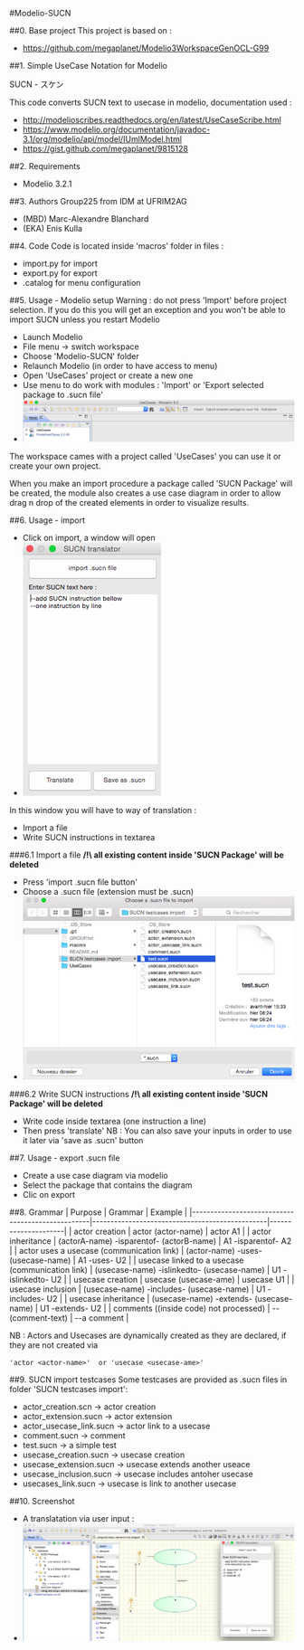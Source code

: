 #Modelio-SUCN

##0. Base project
This project is based on :
- https://github.com/megaplanet/Modelio3WorkspaceGenOCL-G99

##1. Simple UseCase Notation for Modelio

SUCN - スケン

This code converts SUCN text to usecase in modelio, documentation used :
- http://modelioscribes.readthedocs.org/en/latest/UseCaseScribe.html
- https://www.modelio.org/documentation/javadoc-3.1/org/modelio/api/model/IUmlModel.html
- https://gist.github.com/megaplanet/9815128

##2. Requirements
- Modelio 3.2.1

##3. Authors
Group225 from IDM at UFRIM2AG
- (MBD) Marc-Alexandre Blanchard
- (EKA) Enis Kulla 

##4. Code 
Code is located inside 'macros' folder
in files :
- import.py for import
- export.py for export
- .catalog for menu configuration

##5. Usage - Modelio setup
Warning : do not press 'Import' before project selection. If you do this you will get an exception and you won't be able to import SUCN unless you restart Modelio
- Launch Modelio
- File menu -> switch workspace
- Choose 'Modelio-SUCN' folder
- Relaunch Modelio (in order to have access to menu)
- Open 'UseCases' project or create a new one
- Use menu to do work with modules : 'Import' or 'Export selected package to .sucn file'
- ![alt text](screenshots/menu.png "menu screenshot")

The workspace cames with a project called 'UseCases' you can use it or create your own project. 

When you make an import procedure a package called 'SUCN Package' will be created, the module also creates a use case diagram in order to allow drag n drop of the created elements in order to visualize results.

##6. Usage - import
- Click on import, a window will open
- ![alt text](screenshots/mw.png "mainwindow screenshot")

In this window you will have to way of translation :
- Import a file
- Write SUCN instructions in textarea

###6.1 Import a file
**/!\ all existing content inside 'SUCN Package' will be deleted**
- Press 'import .sucn file button'
- Choose a .sucn file (extension must be .sucn)
- ![alt text](screenshots/fd.png "filedialog sreenshot")

###6.2 Write SUCN instructions
**/!\ all existing content inside 'SUCN Package' will be deleted**
- Write code inside textarea (one instruction a line)
- Then press 'translate'
NB : You can also save your inputs in order to use it later via 'save as .sucn' button

##7. Usage - export .sucn file
- Create a use case diagram via modelio
- Select the package that contains the diagram
- Clic on export

##8. Grammar
| Purpose                                          | Grammar                                        | Example             |
|--------------------------------------------------|------------------------------------------------|---------------------|
| actor creation                                   | actor (actor-name)                             | actor A1            |
| actor inheritance                                | (actorA-name) -isparentof- (actorB-name)       | A1 -isparentof- A2  |
| actor uses a usecase        (communication link) | (actor-name) -uses- (usecase-name)             | A1 -uses- U2        |
| usecase linked to a usecase (communication link) | (usecase-name) -islinkedto- (usecase-name)     | U1 -islinkedto- U2  |
| usecase creation                                 | usecase (usecase-ame)                          | usecase U1          |
| usecase inclusion                                | (usecase-name) -includes- (usecase-name)       | U1 -includes- U2    |
| usecase inheritance                              | (usecase-name) -extends- (usecase-name)        | U1 -extends- U2     |
| comments ((inside code) not processed)           | --(comment-text)                               | --a comment         |

NB : Actors and Usecases are dynamically created as they are declared, if they are not created via 
```
'actor <actor-name>'  or 'usecase <usecase-ame>'
```

##9. SUCN import testcases
Some testcases are provided as .sucn files in folder 'SUCN testcases import':
- actor_creation.scn -> actor creation
- actor_extension.sucn -> actor extension
- actor_usecase_link.sucn -> actor link to a usecase
- comment.sucn -> comment
- test.sucn -> a simple test
- usecase_creation.sucn -> usecase creation
- usecase_extension.sucn -> usecase extends another useace
- usecase_inclusion.sucn -> usecase includes antoher usecase
- usecases_link.sucn -> usecase is link to another usecase

##10. Screenshot
- A translatation via user input :
- ![alt text](screenshots/sample1.png "sample 1")


